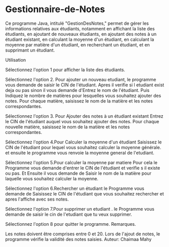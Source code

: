 # Gestionnaire-de-Notes

Ce programme Java, intitulé "GestionDesNotes," permet de gérer les informations relatives aux étudiants, notamment en affichant la liste des étudiants, en ajoutant de nouveaux étudiants, en ajoutant des notes à un étudiant existant, en calculant la moyenne d'un étudiant, en calculant la moyenne par matière d'un étudiant, en recherchant un étudiant, et en supprimant un étudiant.

Utilisation

Sélectionnez l'option 1 pour afficher la liste des étudiants.

Sélectionnez l'option 2. Pour ajouter un nouveau etudiant, le programme vous demande de saisir le CIN de l'étudiant.
Apres il verifie si l etudiant exist deja ou pas sinon il vous demande d'Entrez le nom de l'étudiant.
Puis Indiquez le nombre de matières pour lesquelles vous souhaitez ajouter des notes.
Pour chaque matière, saisissez le nom de la matière et les notes correspondantes.


Sélectionnez l'option 3. Pour Ajouter des notes à un étudiant existant
Entrez le CIN de l'étudiant auquel vous souhaitez ajouter des notes.
Pour chaque nouvelle matière, saisissez le nom de la matière et les notes correspondantes.


Sélectionnez l'option 4.Pour Calculer la moyenne d'un étudiant
Saisissez le CIN de l'étudiant pour lequel vous souhaitez calculer la moyenne générale.
et ensuite le programme vous renvoie la moyenne general de l'etudiant.


Sélectionnez l'option 5.Pour calculer la moyenne par matiere Pour cela le Programme vous demande d'entrer le CIN de l'étudiant  et verifie s il existe ou pas.
Et Ensuite il vous demande de Saisir le nom de la matière pour laquelle vous souhaitez calculer la moyenne.

Sélectionnez l'option 6.Rechercher un étudiant
le Programme vous demande de Saisissez le CIN de l'étudiant que vous souhaitez rechercher et apres l'affiche avec ses notes.

Sélectionnez l'option 7.Pour supprimer un etudiant .
le Programme vous demande de saisir  le cin de l'etudiant que tu veux supprimer.

Sélectionnez l'option 8 pour quitter le programme.
Remarques.

Les notes doivent être comprises entre 0 et 20.
Lors de l'ajout de notes, le programme vérifie la validité des notes saisies.
Auteur: Chaimaa Mahy
